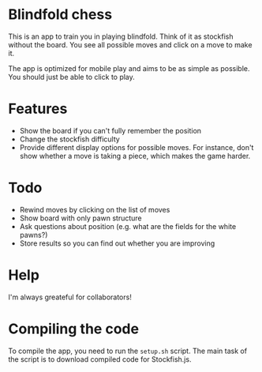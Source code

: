 # Blindfold chess

This is an app to train you in playing blindfold. Think of it as stockfish without the board. You see all possible moves and click on a move to make it.

The app is optimized for mobile play and aims to be as simple as possible. You should just be able to click to play.

# Features

- Show the board if you can't fully remember the position
- Change the stockfish difficulty
- Provide different display options for possible moves. For instance, don't show whether a move is taking a piece, which makes the game harder.

# Todo

- Rewind moves by clicking on the list of moves
- Show board with only pawn structure
- Ask questions about position (e.g. what are the fields for the white pawns?)
- Store results so you can find out whether you are improving

# Help

I'm always greateful for collaborators!

# Compiling the code

To compile the app, you need to run the `setup.sh` script. The main task of the script is to download compiled code for Stockfish.js.


